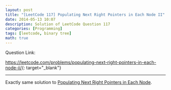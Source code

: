 ```yaml
---
layout: post
title: "[LeetCode 117] Populating Next Right Pointers in Each Node II"
date: 2014-05-13 10:07
description: Solution of LeetCode Question 117
categories: [Programming]
tags: [leetcode, binary tree]
math: true
---
```


Question Link:

<https://leetcode.com/problems/populating-next-right-pointers-in-each-node-ii/>{: target="_blank"}

---

Exactly same solution to
[Populating Next Right Pointers in Each Node](/2014/05/13/leetcode116-Populating-Next-Right-Pointers-in-Each-Node/).

